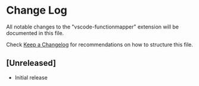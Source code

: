 # Change Log

All notable changes to the "vscode-functionmapper" extension will be documented in this file.

Check [Keep a Changelog](http://keepachangelog.com/) for recommendations on how to structure this file.

## [Unreleased]

- Initial release